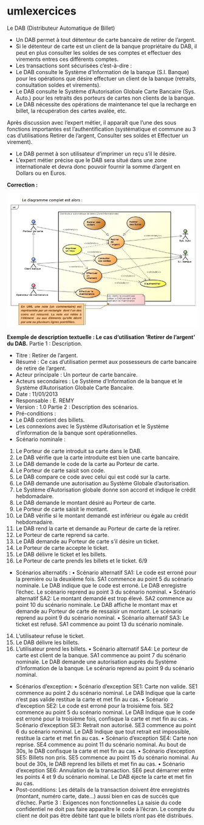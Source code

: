 # umlexercices

Le DAB (Distributeur Automatique de Billet)

- Un DAB permet à tout détenteur de carte bancaire de retirer de l’argent.
- Si le détenteur de carte est un client de la banque propriétaire du DAB, il peut en plus consulter les soldes de ses comptes et effectuer des virements entres ces différents comptes.
- Les transactions sont sécurisées c’est-à-dire :
- Le DAB consulte le Système d’Information de la banque (S.I. Banque) pour les opérations que désire effectuer un client de la banque (retraits, consultation soldes et virements).
- Le DAB consulte le Système d’Autorisation Globale Carte Bancaire (Sys. Auto.) pour les retraits des porteurs de cartes non clients de la banque.
- Le DAB nécessite des opérations de maintenance tel que la recharge en billet, la récupération des cartes avalée, etc.

Après discussion avec l’expert métier, il apparaît que l’une des sous fonctions importantes est
l’authentification (systématique et commune au 3 cas d’utilisations Retirer de l’argent,
Consulter ses soldes et Effectuer un virement).
- Le DAB permet à son utilisateur d’imprimer un reçu s’il le désire.
- L’expert métier précise que le DAB sera situé dans une zone internationale et devra donc pouvoir fournir la somme d’argent en Dollars ou en Euros.

__Correction :__

![img](https://github.com/toufik17/umlexercices/blob/master/dab.JPG)

__Exemple de description textuelle : Le cas d‘utilisation ‘Retirer de l’argent’ du DAB.__
Partie 1 : Description.
- Titre : Retirer de l’argent.
- Résumé : Ce cas d’utilisation permet aux possesseurs de carte bancaire de retire de l’argent.
- Acteur principale : Un porteur de carte bancaire.
- Acteurs secondaires : Le Système d’Information de la banque et le Système d’Autorisation
Globale Carte Bancaire.
- Date : 11/01/2013
- Responsable : E. REMY
- Version : 1.0
Partie 2 : Description des scénarios.
- Pré-conditions :
- Le DAB contient des billets.
- Les connexions avec le Système d’Autorisation et le Système d’information de la banque sont
opérationnelles.
- Scénario nominale :
1) Le Porteur de carte introduit sa carte dans le DAB.
2) Le DAB vérifie que la carte introduite est bien une carte bancaire.
3) Le DAB demande le code de la carte au Porteur de carte.
4) Le Porteur de carte saisit son code.
5) Le DAB compare ce code avec celui qui est codé sur la carte.
6) Le DAB demande une autorisation au Système Globale d’autorisation.
7) Le Système d’Autorisation globale donne son accord et indique le crédit hebdomadaire.
8) Le DAB demande le montant désiré au Porteur de carte.
9) Le Porteur de carte saisit le montant.
10) Le DAB vérifie si le montant demandé est inférieur ou égale au crédit hebdomadaire.
11) Le DAB rend la carte et demande au Porteur de carte de la retirer.
12) Le Porteur de carte reprend sa carte.
13) Le DAB demande au Porteur de carte s’il désire un ticket.
14) Le Porteur de carte accepte le ticket.
15) Le DAB délivre le ticket et les billets.
16) Le Porteur de carte prends les billets et le ticket.
6/9
- Scénarios alternatifs :
• Scénario alternatif SA1: Le code est erroné pour la première ou la deuxième fois.
SA1 commence au point 5 du scénario nominale.
Le DAB indique que le code est erroné.
Le DAB enregistre l’échec.
Le scénario reprend au point 3 du scénario nominal.
• Scénario alternatif SA2: Le montant demandé est trop élevé.
SA2 commence au point 10 du scénario nominale.
Le DAB affiche le montant max et demande au Porteur de carte de ressaisir un montant.
Le scénario reprend au point 9 du scénario nominal.
• Scénario alternatif SA3: Le ticket est refusé.
SA1 commence au point 13 du scénario nominale.
14) L’utilisateur refuse le ticket.
15) Le DAB délivre les billets.
16) L’utilisateur prend les billets.
• Scénario alternatif SA4: Le porteur de carte est client de la banque.
SA1 commence au point 7 du scénario nominale.
Le DAB demande une autorisation auprès du Système d’Information de la banque.
Le scénario reprend au point 9 du scénario nominal.
- Scénarios d’exception:
• Scénario d’exception SE1: Carte non valide.
SE1 commence au point 2 du scénario nominal.
Le DAB Indique que la carte n’est pas valide restitue la carte et met fin au cas.
• Scénario d’exception SE2: Le code est erroné pour la troisième fois.
SE2 commence au point 5 du scénario nominal.
Le DAB Indique que le code est erroné pour la troisième fois, confisque la carte et met fin au cas.
• Scénario d’exception SE3: Retrait non autorisé.
SE3 commence au point 6 du scénario nominal.
Le DAB Indique que tout retrait est impossible, restitue la carte et met fin au cas.
• Scénario d’exception SE4: Carte non reprise.
SE4 commence au point 11 du scénario nominal.
Au bout de 30s, le DAB confisque la carte et met fin au cas.
• Scénario d’exception SE5: Billets non pris.
SE5 commence au point 15 du scénario nominal.
Au bout de 30s, le DAB reprend les billets et met fin au cas.
• Scénario d’exception SE6: Annulation de la transaction.
SE6 peut démarrer entre les points 4 et 9 du scénario nominal.
Le DAB éjecte la carte et met fin au cas.
- Post-conditions:
Les détails de la transaction doivent être enregistrés (montant, numéro carte, date…) aussi bien
en cas de succès que d’échec.
Partie 3 : Exigences non fonctionnelles
La saisie du code confidentiel ne doit pas faire apparaître le code à l’écran.
Le compte du client ne doit pas être débité tant que le billets n’ont pas été distribués.
